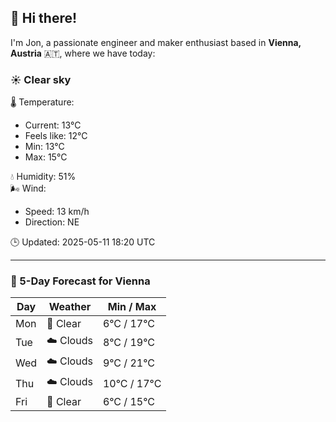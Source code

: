 ## 👋 Hi there!

I'm Jon, a passionate engineer and maker enthusiast based in **Vienna, Austria** 🇦🇹, where we have today:

### ☀️ Clear sky 

🌡️ Temperature: 
* Current: 13°C
* Feels like: 12°C
* Min: 13°C 
* Max: 15°C  

💧 Humidity: 51%  
🌬️ Wind: 
* Speed: 13 km/h 
* Direction: NE  

🕒 Updated: 2025-05-11 18:20 UTC

---

### 📅 5-Day Forecast for Vienna

| Day | Weather | Min / Max |
|-----|---------|------------|
| Mon | 🌙 Clear | 6°C / 17°C |
| Tue | ☁️ Clouds | 8°C / 19°C |
| Wed | ☁️ Clouds | 9°C / 21°C |
| Thu | ☁️ Clouds | 10°C / 17°C |
| Fri | 🌙 Clear | 6°C / 15°C |
